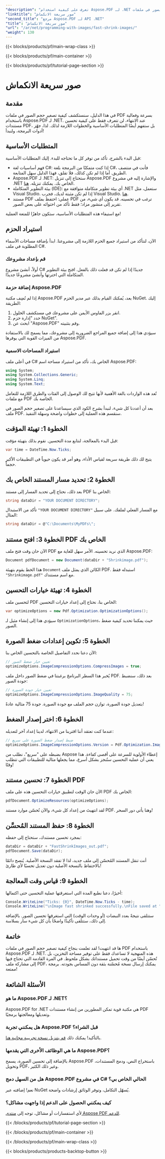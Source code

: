 ```yaml
---
"description": "تعرف على كيفية استخدام Aspose.PDF لـ .NET بكفاءة لتقليص حجم الصور في ملفات PDF، وتحسين الحجم مع الحفاظ على الجودة."
"linktitle": "صور سريعة الانكماش"
"second_title": "مرجع Aspose.PDF لـ API .NET"
"title": "صور سريعة الانكماش"
"url": "/ar/net/programming-with-images/fast-shrink-images/"
"weight": 130
---
```


{{< blocks/products/pf/main-wrap-class >}}

{{< blocks/products/pf/main-container >}}

{{< blocks/products/pf/tutorial-page-section >}}

# صور سريعة الانكماش

## مقدمة

في هذا الدليل، سنستكشف كيفية تصغير حجم الصور في ملفات PDF بسرعة وفعالية باستخدام Aspose.PDF لـ .NET. عند الانتهاء، لن تتعرف فقط على كيفية تحسين مستندات PDF، بل ستفهم أيضًا المتطلبات الأساسية والخطوات اللازمة لذلك. لذا، جهّز أدوات البرمجة، ولنبدأ!

## المتطلبات الأساسية

قبل البدء بالشرح، تأكد من توفر كل ما تحتاجه للبدء. إليك المتطلبات الأساسية:

- فهم أساسيات لغة C#: إذا كنت متمكنًا من البرمجة بلغة C#، فأنت في منتصف الطريق. أما إذا لم تكن كذلك، فلا تقلق، فهذا الدليل سهل المتابعة.
- Aspose.PDF لـ .NET: ستحتاج إلى تنزيل Aspose.PDF والإشارة إليه في مشروع .NET الخاص بك. يمكنك تنزيله. [هنا](https://releases.aspose.com/pdf/net/).
- بيئة التطوير المتكاملة (IDE): أي بيئة تطوير متكاملة متوافقة مع .NET ستعمل، مثل Visual Studio. إذا لم تكن مثبتة لديك، فجرب Visual Studio. [هنا](https://visualstudio.microsoft.com/).
- مستند PDF عملي: احتفظ بملف PDF ترغب في تحسينه. قد يكون أي شيء، من تقرير إلى منشور مزاد؛ فقط تأكد من احتوائه على بعض الصور.

مع استيفاء هذه المتطلبات الأساسية، ستكون جاهزًا للمتعة العملية!

## استيراد الحزم

الآن، لنتأكد من استيراد جميع الحزم اللازمة إلى مشروعنا. ابدأ بإضافة مساحات الأسماء المطلوبة في ملف C#.

### قم بإعداد مشروعك

أولاً، أنشئ مشروع C# جديدًا إذا لم تكن قد فعلت ذلك بالفعل. افتح بيئة التطوير المتكاملة التي اخترتها وأنشئ مشروعًا جديدًا.

### إضافة حزمة Aspose.PDF

إذا لم تُضِف مكتبة Aspose.PDF بعد، يُمكنك القيام بذلك عبر مدير الحزم NuGet. إليك الطريقة:

1. انقر بزر الماوس الأيمن على مشروعك في مستكشف الحلول.
2. حدد "إدارة حزم NuGet".
3. ابحث عن "Aspose.PDF" وقم بتثبيته.

سيؤدي هذا إلى إضافة جميع المراجع الضرورية إلى مشروعك، مما يسمح لك بالاستفادة من الميزات القوية التي يوفرها Aspose.PDF.

### استيراد المساحات الاسمية

في أعلى ملف C# الخاص بك، تأكد من استيراد مساحة اسم Aspose.PDF:

```csharp
using System;
using System.Collections.Generic;
using System.Linq;
using System.Text;
```

تُعد هذه الواردات بالغة الأهمية لأنها تتيح لك الوصول إلى الفئات والطرق اللازمة للتعامل مع ملفات PDF الخاصة بك.

بعد أن أعددنا كل شيء، لنبدأ بشرح الكود الذي سيساعدنا على تصغير حجم الصور في ملف PDF. سنقسم هذه العملية إلى خطوات واضحة وسهلة التنفيذ.

## الخطوة 1: تهيئة المؤقت

قبل البدء بالمعالجة، لنتابع مدة التحسين. نقوم بذلك بتهيئة مؤقت:

```csharp
var time = DateTime.Now.Ticks;
```

يتيح لك ذلك طريقة سريعة لقياس الأداء، وهو أمر قد يكون حيوياً في التطبيقات الأكبر حجماً.

## الخطوة 2: تحديد مسار المستند الخاص بك

بعد ذلك، نحتاج إلى تحديد المسار إلى مستند PDF الخاص بنا:

```csharp
string dataDir = "YOUR DOCUMENT DIRECTORY";
```

تأكد من الاستبدال `"YOUR DOCUMENT DIRECTORY"` مع المسار الفعلي لملفك. على سبيل المثال:

```csharp
string dataDir = @"C:\Documents\MyPDFs\";
```

## الخطوة 3: افتح مستند PDF الخاص بك

الآن حان وقت فتح ملف PDF الذي نريد تحسينه. الأمر سهل للغاية مع Aspose.PDF:

```csharp
Document pdfDocument = new Document(dataDir + "Shrinkimage.pdf");
```

هذا الخط يقوم بتهيئة `Document` الكائن الذي يمثل ملف PDF. استبدله فقط `"Shrinkimage.pdf"` مع اسم مستندك.

## الخطوة 4: تهيئة خيارات التحسين

لتحسين ملف PDF الخاص بنا، نحتاج إلى إعداد خيارات التحسين:

```csharp
var optimizeOptions = new Pdf.Optimization.OptimizationOptions();
```

سيؤدي هذا إلى إنشاء مثيل لـ `OptimizationOptions`، حيث يمكننا تحديد كيفية ضغط الصور.

## الخطوة 5: تكوين إعدادات ضغط الصورة

الآن دعنا نحدد التفاصيل الخاصة بالتحسين الخاص بنا:

```csharp
// تعيين خيار ضغط الصور
optimizeOptions.ImageCompressionOptions.CompressImages = true;
```

يُخبر هذا السطر البرنامجَ برغبتنا في ضغط الصور داخل ملف PDF. بعد ذلك، سنضبط جودة الصور:

```csharp
// تعيين خيار جودة الصورة
optimizeOptions.ImageCompressionOptions.ImageQuality = 75;
```

بتعديل جودة الصورة، توازن حجم الملف مع جودة الصورة. جودة 75 مثالية عادةً!

## الخطوة 6: اختر إصدار الضغط

عندما كنت تعتقد أننا اقتربنا من الانتهاء، لدينا إعداد آخر لتعديله:

```csharp
// ضبط إصدار ضغط الصورة على سريع 
optimizeOptions.ImageCompressionOptions.Version = Pdf.Optimization.ImageCompressionVersion.Fast;
```

بضبطه على "سريع"، نطلب من Aspose إعطاء الأولوية للسرعة على أقصى كفاءة. هذا يعني أن عملية التحسين ستُنجز بشكل أسرع، مما يجعلها مثالية للتطبيقات التي تتطلب وقتًا!

## الخطوة 7: تحسين مستند PDF

الآن حان الوقت لتطبيق خيارات التحسين هذه على ملف PDF الخاص بك:

```csharp
pdfDocument.OptimizeResources(optimizeOptions);
```

لقد انتهيتَ من إعداد كل شيء، والآن نُحسّن موارد مستند PDF. وهنا يأتي دور السحر!

## الخطوة 8: حفظ المستند المُحسَّن

بمجرد تحسين مستندك، ستحتاج إلى حفظه:

```csharp
dataDir = dataDir + "FastShrinkImages_out.pdf";
pdfDocument.Save(dataDir);
```

أنت تنقل المستند المُحسّن إلى ملف جديد، لذا لا تفقد النسخة الأصلية. يُنصح دائمًا بالاحتفاظ بالنسخة الأصلية دون تعديل تحسبًا لأي طارئ!

## الخطوة 9: قياس وقت المعالجة

أخيرًا، دعنا نطبع المدة التي استغرقتها عملية التحسين حتى اكتمالها:

```csharp
Console.WriteLine("Ticks: {0}", DateTime.Now.Ticks - time);
Console.WriteLine("\nImage fast shrinked successfully.\nFile saved at " + dataDir);
```

ستتلقى نتيجةً بعدد النبضات (أو وحدات الوقت) التي استغرقها تحسين الصور. بالإضافة إلى ذلك، ستتلقى تأكيدًا واضحًا بأن كل شيء سار بسلاسة.

## خاتمة

ها قد انتهيت! لقد تعلمت بنجاح كيفية تصغير حجم الصور في ملفات PDF باستخدام Aspose.PDF لـ .NET. هذه المنهجية لا تساعدك فقط على توفير مساحة التخزين، بل تُحسّن أيضًا من وقت تحميل مستنداتك بشكل ملحوظ. في المرة القادمة التي تحتاج فيها إلى مشاركة ملف PDF، يمكنك إرسال نسخة مُحسّنة بثقة دون المساس بجودته. برمجة ممتعة!

## الأسئلة الشائعة

### ما هو Aspose.PDF لـ .NET؟
Aspose.PDF for .NET هي مكتبة قوية تمكن المطورين من إنشاء مستندات PDF وتعديلها ومعالجتها برمجيًا.

### هل يمكنني تجربة Aspose.PDF قبل الشراء؟
بالتأكيد! يمكنك ذلك [قم بتنزيل نسخة تجريبية مجانية هنا](https://releases.aspose.com/).

### ما هي الوظائف الأخرى التي يقدمها Aspose.PDF؟
بالإضافة إلى تحسين الصورة، يسمح Aspose.PDF باستخراج النص، ودمج المستندات، وتحويل PDF، وغير ذلك الكثير.

### هل من السهل دمج Aspose.PDF في مشروع C# الحالي الخاص بي؟
نعم! إضافته عبر NuGet يُسهّل التكامل، وتوفر الوثائق إرشادات واضحة.

### كيف يمكنني الحصول على الدعم إذا واجهت مشاكل؟
لأي استفسارات أو مشاكل، توجه إلى [منتدى Aspose PDF للدعم](https://forum.aspose.com/c/pdf/10).

{{< /blocks/products/pf/tutorial-page-section >}}

{{< /blocks/products/pf/main-container >}}

{{< /blocks/products/pf/main-wrap-class >}}

{{< blocks/products/products-backtop-button >}}